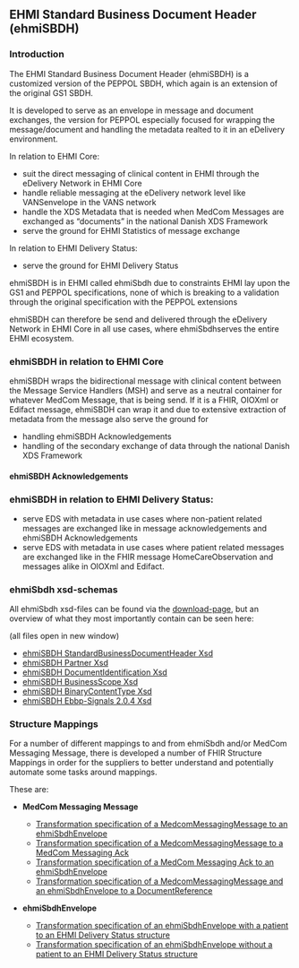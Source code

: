## EHMI Standard Business Document Header (ehmiSBDH)

### Introduction

The EHMI Standard Business Document Header (ehmiSBDH) is a customized version of the PEPPOL SBDH, which again is an extension of the original GS1 SBDH.

It is developed to serve as an envelope in message and document exchanges, the version for PEPPOL especially focused for wrapping the message/document and handling the metadata realted to it in an eDelivery environment.

In relation to EHMI Core:
- suit the direct messaging of clinical content in EHMI through the eDelivery Network in EHMI Core
- handle reliable messaging at the eDelivery network level like VANSenvelope in the VANS network
- handle the XDS Metadata that is needed when MedCom Messages are exchanged as “documents” in the national Danish XDS Framework
- serve the ground for EHMI Statistics of message exchange

In relation to EHMI Delivery Status:
- serve the ground for EHMI Delivery Status

ehmiSBDH is in EHMI called ehmiSbdh due to constraints EHMI lay upon the GS1 and PEPPOL specifications, none of which is breaking to a validation through the original specification with the PEPPOL extensions

ehmiSBDH can therefore be send and delivered through the eDelivery Network in EHMI Core in all use cases, where ehmiSbdhserves the entire EHMI ecosystem.

### ehmiSBDH in relation to EHMI Core

ehmiSBDH wraps the bidirectional message with clinical content between the Message Service Handlers (MSH) and serve as a neutral container for whatever MedCom Message, that is being send. If it is a FHIR, OIOXml or Edifact message, ehmiSBDH can wrap it and due to extensive extraction of metadata from the message also serve the ground for 
- handling ehmiSBDH Acknowledgements
- handling of the secondary exchange of data through the national Danish XDS Framework

#### ehmiSBDH Acknowledgements

### ehmiSBDH in relation to EHMI Delivery Status:

- serve EDS with metadata in use cases where non-patient related messages are exchanged like in message acknowledgements and ehmiSBDH Acknowledgements
- serve EDS with metadata in use cases where patient related messages are exchanged like in the FHIR message HomeCareObservation and messages alike in OIOXml and Edifact. 

### ehmiSbdh xsd-schemas

<!-- br -->

All ehmiSbdh xsd-files can be found via the [download-page](downloads.html), but an overview of what they most importantly contain can be seen here:

(all files open in new window)
<!-- br -->

- <a href="ehmiSBDH_StandardBusinessDocumentHeader.xsd.html" target="_blank">ehmiSBDH StandardBusinessDocumentHeader Xsd</a>
- <a href="ehmiSBDH_Partner.xsd.html" target="_blank">ehmiSBDH Partner Xsd</a>
- <a href="ehmiSBDH_DocumentIdentification.xsd.html" target="_blank">ehmiSBDH DocumentIdentification Xsd</a>
- <a href="ehmiSBDH_BusinessScope.xsd.html" target="_blank">ehmiSBDH BusinessScope Xsd</a>
- <a href="ehmiSBDH_EDN-Business-Message-Envelope-1.2.xsd.html" target="_blank">ehmiSBDH BinaryContentType Xsd</a>
- <a href="ehmiSBDH_ebbp-signals-2.0.4.xsd.html" target="_blank">ehmiSBDH Ebbp-Signals 2.0.4 Xsd</a>

<!-- br -->

### Structure Mappings

For a number of different mappings to and from ehmiSbdh and/or MedCom Messaging Message, there is developed a number of FHIR Structure Mappings in order for the suppliers to better understand and potentially automate some tasks around mappings.

These are:
- **MedCom Messaging Message**
  - [Transformation specification of a MedcomMessagingMessage to an ehmiSbdhEnvelope](MedComMessagingMessage2ehmiSbdh-transform.html)
  - [Transformation specification of a MedcomMessagingMessage to a MedCom Messaging Ack](StructureMap-MedComAcknowledgementMessage2ehmiSbdh-transform.html)
  - [Transformation specification of a MedCom Messaging Ack to an ehmiSbdhEnvelope](StructureMap-MedComAcknowledgementMessage2ehmiSbdh-transform.html)
  - [Transformation specification of a MedcomMessagingMessage and an ehmiSbdhEnvelope to a DocumentReference](StructureMap-MedComMessagingMessage2MedComDocumentReference-transform.html)

- **ehmiSbdhEnvelope**
  - [Transformation specification of an ehmiSbdhEnvelope with a patient to an EHMI Delivery Status structure](StructureMap-ehmiSbdh2edsPatientDeliveryStatus-transform.html)
  - [Transformation specification of an ehmiSbdhEnvelope without a patient to an EHMI Delivery Status structure](StructureMap-Sbdh2edsBasicDeliveryStatus-transform.html)
  

